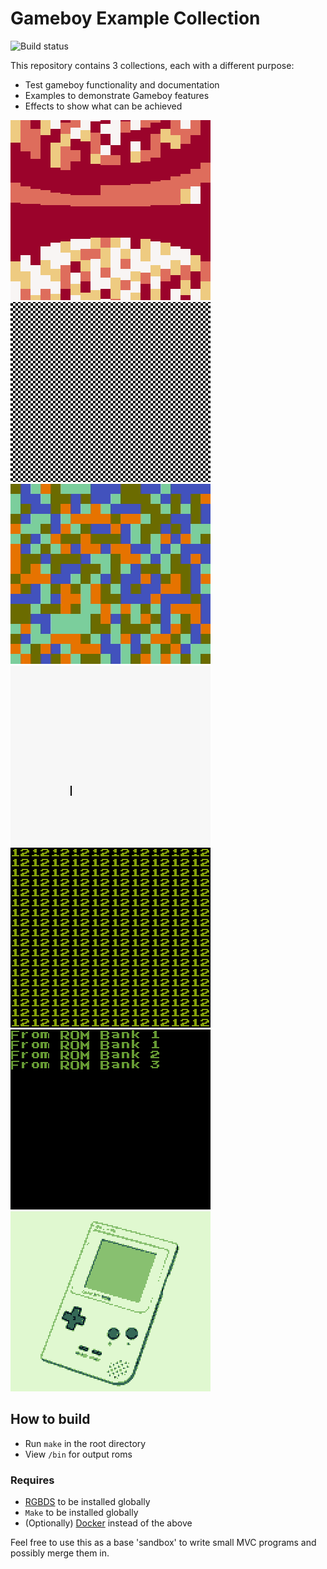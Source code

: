# Gameboy Example Collection
![Build status](https://github.com/leefogg/Gameboy-Example-Collection/workflows/build/badge.svg)

This repository contains 3 collections, each with a different purpose:
- Test gameboy functionality and documentation
- Examples to demonstrate Gameboy features
- Effects to show what can be achieved

![Demotronic](/docs/res/Demotronic.gif)
![Zoom Scroller](/docs/res/zoomingGrid.gif)
![Progress bar](/docs/res/Blending.gif)
![Progress bar](/docs/res/ProgressBar.gif)
![Progress bar](/docs/res/repeatTiles.gif)
![Progress bar](/docs/res/ROMBanks.gif)
![Progress bar](/docs/res/RGBGFX.gif)

## How to build
- Run `make` in the root directory
- View `/bin` for output roms

### Requires
- [RGBDS](https://github.com/rednex/rgbds) to be installed globally
- `Make` to be installed globally
- (Optionally) [Docker](https://www.docker.com) instead of the above

Feel free to use this as a base 'sandbox' to write small MVC programs and possibly merge them in.